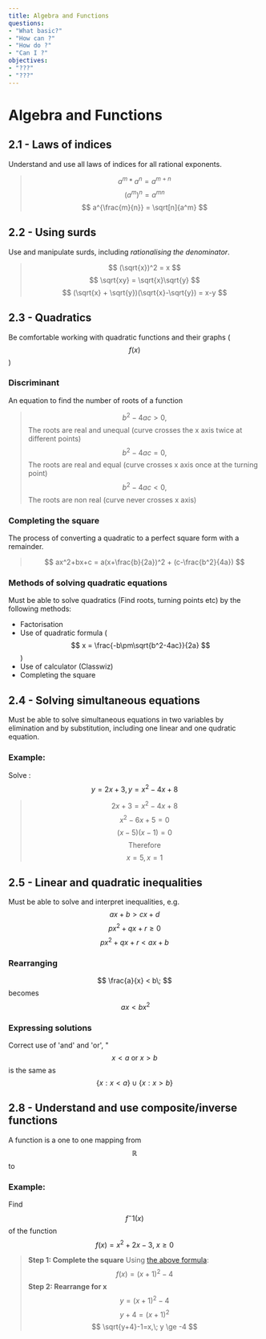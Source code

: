 ```yaml
---
title: Algebra and Functions
questions:
- "What basic?"
- "How can ?"
- "How do ?"
- "Can I ?"
objectives:
- "???"
- "???"
---
```


# Algebra and Functions

## 2.1 - Laws of indices
Understand and use all laws of indices for all rational exponents.
>$$
a^m * a^n = a^{m+n}
$$
$$
(a^{m})^{n} = a^{mn}
$$
$$
a^{\frac{m}{n}} = \sqrt[n]{a^m}
$$

## 2.2 - Using surds
Use and manipulate surds, including *rationalising the denominator*.
>$$
(\sqrt{x})^2 = x
$$
$$
\sqrt{xy} = \sqrt{x}\sqrt{y}
$$
$$
(\sqrt{x} + \sqrt{y})(\sqrt{x}-\sqrt{y}) = x-y
$$

## 2.3 - Quadratics
Be comfortable working with quadratic functions and their graphs ($$f(x)$$)

### Discriminant
An equation to find the number of roots of a function
>$$
b^2-4ac > 0,
$$ The roots are real and unequal (curve crosses the x axis twice at different points)
>$$
b^2-4ac = 0,
$$ The roots are real and equal (curve crosses x axis once at the turning point) 
>$$
b^2-4ac < 0,
$$ The roots are non real (curve never crosses x axis)

### Completing the square
The process of converting a quadratic to a perfect square form with a remainder.
>$$
ax^2+bx+c = a(x+\frac{b}{2a})^2 + (c-\frac{b^2}{4a})
$$

### Methods of solving quadratic equations
Must be able to solve quadratics (Find roots, turning points etc) by the following methods:
* Factorisation
* Use of quadratic formula ($$
x = \frac{-b\pm\sqrt{b^2-4ac}}{2a}
$$)
* Use of calculator (Classwiz)
* Completing the square

## 2.4 - Solving simultaneous equations
Must be able to solve simultaneous equations in two variables by elimination and by substitution, including one linear and one qudratic equation.

### Example:
Solve :
$$
y=2x+3, y=x^2-4x+8
$$
>$$
2x+3 = x^2-4x+8
$$
>$$
x^2-6x+5 = 0
$$
>$$
(x-5)(x-1) = 0
$$
>$$
\text{Therefore}
$$
>$$
x = 5, x = 1
$$

## 2.5 - Linear and quadratic inequalities
Must be able to solve and interpret inequalities, e.g.
$$
ax+b > cx+d
$$
$$
px^2+qx+r \ge 0
$$
$$
px^2+qx+r < ax+b
$$

### Rearranging
$$
\frac{a}{x} < b\;
$$ becomes $$
\;ax < bx^2
$$

### Expressing solutions
Correct use of 'and' and 'or', "$$
x < a\text{ or }x > b
$$ is the same as 
$$
\{x: x < a\} \cup \{x: x > b\}
$$

## 2.8 - Understand and use composite/inverse functions
A function is a one to one mapping from $$
\mathbb{R}
$$ to

### Example:
Find $$
f^-1(x)
$$ of the function
$$
f(x) = x^2+2x-3,\; x \ge 0
$$
>**Step 1: Complete the square**
>Using [the above formula](#completing-the-square):
>$$
f(x) = (x+1)^2-4
$$
>**Step 2: Rearrange for x**
>$$
y = (x+1)^2-4
$$
>$$
y+4 = (x+1)^2
$$
>$$
\sqrt{y+4}-1=x,\; y \ge -4
$$
